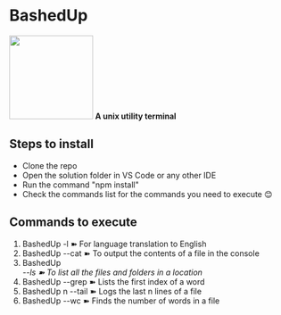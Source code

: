 <h1>BashedUp</h1>
<img src = "https://static-00.iconduck.com/assets.00/terminal-icon-512x478-wh766b7f.png" style="height:150px; width: 150px"/>
<b>A unix utility terminal</b>

<h2>Steps to install</h2>
<ul>
  <li>Clone the repo</li> 
  <li>Open the solution folder in VS Code or any other IDE</li>
  <li>Run the command "npm install"</li>
  <li>Check the commands list for the commands you need to execute 😊</li>
 </ul>

 <h2>Commands to execute</h2>
 <ol>
  <li>BashedUp <language> <sentence> -l ➽ For language translation to English</li> 
    <li>BashedUp <filename> --cat ➽ To output the contents of a file in the console</li> 
    <li>BashedUp <address> --ls ➽ To list all the files and folders in a location</li>
    <li>BashedUp <filename> <word> --grep ➽ Lists the first index of a word</li>
      <li>BashedUp <filename> n --tail ➽ Logs the last n lines of a file</li>
      <li>BashedUp <filename> --wc ➽ Finds the number of words in a file</li>
